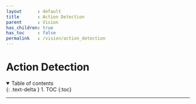 ```yaml
---
layout      : default
title       : Action Detection
parent		: Vision
has_children: true
has_toc     : false
permalink   : /vision/action_detection
---
```


# Action Detection

<details open markdown="block">
  <summary>Table of contents</summary>
  {: .text-delta }
  1. TOC
  {:toc}
</details>

---
